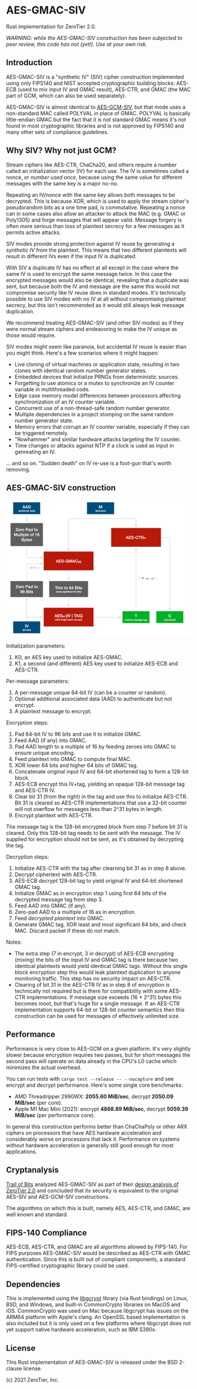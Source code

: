 AES-GMAC-SIV
======

Rust implementation for ZeroTier 2.0.

*WARNING: while the AES-GMAC-SIV construction has been subjected to peer review, this code has not (yet!). Use at your own risk.*

## Introduction

AES-GMAC-SIV is a "synthetic IV" (SIV) cipher construction implemented using only FIPS140 and NIST accepted cryptographic building blocks: AES-ECB (used to mix input IV and GMAC result), AES-CTR, and GMAC (the MAC part of GCM, which can also be used separately).

AES-GMAC-SIV is almost identical to [AES-GCM-SIV](https://en.wikipedia.org/wiki/AES-GCM-SIV), but that mode uses a non-standard MAC called POLYVAL in place of GMAC. POLYVAL is basically little-endian GMAC but the fact that it is not standard GMAC means it's not found in most cryptographic libraries and is not approved by FIPS140 and many other sets of compliance guidelines.

## Why SIV? Why not just GCM?

Stream ciphers like AES-CTR, ChaCha20, and others require a number called an initialization vector (IV) for each use. The IV is sometimes called a nonce, or *number used once*, because using the same value for different messages with the same key is a major no-no.

Repeating an IV/nonce with the same key allows both messages to be decrypted. This is because XOR, which is used to apply the stream cipher's pseudorandom bits as a one time pad, is commutative. Repeating a nonce can in some cases also allow an attacker to attack the MAC (e.g. GMAC or Poly1305) and forge messages that will appear valid. Message forgery is often more serious than loss of plaintext secrecy for a few messages as it permits active attacks.

SIV modes provide strong protection against IV reuse by generating a *synthetic IV* from the plaintext. This means that two different plaintexts will result in different IVs even if the input IV is duplicated.

With SIV a duplicate IV has no effect at all except in the case where the same IV is used to encrypt the same message twice. In this case the encrypted messages would also be identical, revealing that a duplicate was sent, but because both the IV and message are the same this would not compromise security like IV reuse does in standard modes. It's technically possible to use SIV modes with no IV at all without compromising plaintext secrecy, but this isn't recommended as it would still always leak message duplication.

We recommend treating AES-GMAC-SIV (and other SIV modes) as if they were normal stream ciphers and endeavoring to make the IV unique as those would require.

SIV modes might seem like paranoia, but accidental IV reuse is easier than you might think. Here's a few scenarios where it might happen:

 * Live cloning of virtual machines or application state, resulting in two clones with identical random number generator states.
 * Embedded devices that initialize PRNGs from deterministic sources.
 * Forgetting to use atomics or a mutex to synchronize an IV counter variable in multithreaded code. 
 * Edge case memory model differences between processors affecting synchronization of an IV counter variable.
 * Concurrent use of a non-thread-safe random number generator.
 * Multiple dependencies in a project stomping on the same random number generator state.
 * Memory errors that corrupt an IV counter variable, especially if they can be triggered remotely.
 * "Rowhammer" and similar hardware attacks targeting the IV counter.
 * Time changes or attacks against NTP if a clock is used as input in genreating an IV.

... and so on. "Sudden death" on IV re-use is a foot-gun that's worth removing.

## AES-GMAC-SIV construction

![AES-GMAC-SIV block diagram](AES-GMAC-SIV.png)

Initialization parameters:

 1. K0, an AES key used to initialize AES-GMAC.
 2. K1, a second (and different) AES key used to initialize AES-ECB and AES-CTR.

Per-message parameters:

 1. A per-message unique 64-bit IV (can be a counter or random).
 2. Optional additional associated data (AAD) to authenticate but not encrypt.
 3. A plaintext message to encrypt.

Encryption steps:

 1. Pad 64-bit IV to 96 bits and use it to initialize GMAC.
 2. Feed AAD (if any) into GMAC.
 3. Pad AAD length to a multiple of 16 by feeding zeroes into GMAC to ensure unique encoding.
 4. Feed plaintext into GMAC to compute final MAC.
 5. XOR lower 64 bits and higher 64 bits of GMAC tag.
 6. Concatenate original input IV and 64-bit shortened tag to form a 128-bit block.
 7. AES-ECB encrypt this IV+tag, yielding an opaque 128-bit message tag and AES-CTR IV.
 8. Clear bit 31 (from the right) in the tag and use this to initialize AES-CTR. Bit 31 is cleared so AES-CTR implementations that use a 32-bit counter will not overflow for messages less than 2^31 bytes in length.
 9. Encrypt plaintext with AES-CTR.

The message tag is the 128-bit encrypted block from step 7 before bit 31 is cleared. Only this 128-bit tag needs to be sent with the message. The IV supplied for encryption should not be sent, as it's obtained by decrypting the tag.

Decryption steps:

 1. Initialize AES-CTR with the tag after clearning bit 31 as in step 8 above.
 2. Decrypt ciphertext with AES-CTR.
 3. AES-ECB *decrypt* 128-bit tag to yield original IV and 64-bit shortened GMAC tag.
 4. Initialize GMAC as in encryption step 1 using first 64 bits of the decrypted message tag from step 3.
 5. Feed AAD into GMAC (if any).
 6. Zero-pad AAD to a multiple of 16 as in encryption.
 7. Feed *decrypted plaintext* into GMAC.
 8. Generate GMAC tag, XOR least and most significant 64 bits, and check MAC. Discard packet if these do not match.

Notes:

 * The extra step (7 in encrypt, 3 in decrypt) of AES-ECB encrypting (mixing) the bits of the input IV and GMAC tag is there because two identical plaintexts would yield identical GMAC tags. Without this single block encryption step this would leak plaintext duplication to anyone monitoring traffic. This step has no security impact on AES-CTR.
 * Clearing of bit 31 in the AES-CTR IV as in step 8 of encryption is technically not required but is there for compatibility with some AES-CTR implementations. If message size exceeds (16 * 2^31) bytes this becomes moot, but that's huge for a single message. If an AES-CTR implementation supports 64-bit or 128-bit counter semantics then this construction can be used for messages of effectively unlimited size.

## Performance

Performance is very close to AES-GCM on a given platform. It's very slightly slower because encryption requires two passes, but for short messages the second pass will operate on data already in the CPU's L0 cache which minimizes the actual overhead.

You can run tests with `cargo test --release -- --nocapture` and see encrypt and decrypt performance. Here's some single core benchmarks:

 * AMD Threadripper 2990WX: **2055.60 MiB/sec**, decrypt **2050.09 MiB/sec** (per core).
 * Apple M1 Mac Mini (2021): encrypt **4868.89 MiB/sec**, decrypt **5059.39 MiB/sec** (per performance core).

In general this construction performs better than ChaChaPoly or other ARX ciphers on processors that have AES hardware acceleration and considerably worse on processors that lack it. Performance on systems without hardware acceleration is generally still good enough for most applications.

## Cryptanalysis

[Trail of Bits](https://www.trailofbits.com) analyzed AES-GMAC-SIV as part of their [design analysis of ZeroTier 2.0](https://github.com/trailofbits/publications/blob/master/reviews/ZeroTierProtocol.pdf) and concluded that its security is equivalent to the original AES-SIV and AES-GCM-SIV constructions.

The algorithms on which this is built, namely AES, AES-CTR, and GMAC, are well known and standard.

## FIPS-140 Compliance

AES-ECB, AES-CTR, and GMAC are all algorithms allowed by FIPS-140. For FIPS purposes AES-GMAC-SIV would be described as AES-CTR with GMAC authentication. Since this is built out of compliant components, a standard FIPS-certified cryptographic library could be used.

## Dependencies

This is implemented using the [libgcrypt](https://github.com/gpg/libgcrypt) library (via Rust bindings) on Linux, BSD, and Windows, and built-in CommonCrypto libraries on MacOS and iOS. CommonCrypto was used on Mac because libgcrypt has issues on the ARM64 platform with Apple's clang. An OpenSSL based implementation is also included but it is only used on a few platforms where libgcrypt does not yet support native hardware acceleration, such as IBM S390x.

## License

This Rust implementation of AES-GMAC-SIV is released under the BSD 2-clause license.

(c) 2021 ZeroTier, Inc.
